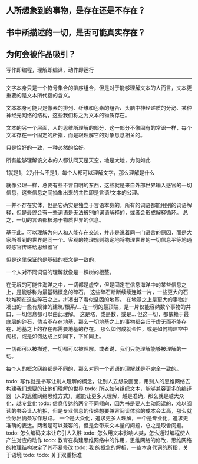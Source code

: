 人所想象到的事物，是存在还是不存在？
---
书中所描述的一切，是否可能真实存在？
---
为何会被作品吸引？
---

写作即编程，理解即编译，动作即运行

---

文字本身只是一个符号集合的排序组合，但是对于能够理解文本的人而言，文本更重要的是文本所代指的含义。

文本本身可能只是像素的排列、纤维和色素的组合、头脑中神经递质的分泌、某种神经元网络的结构，这些我们称之为文本的物质存在。

文本的另一个层面，人的思维所理解的部分，这一部分不像固有的常识一样，每个文本存在一个固定的所指，而是跟理解它的对象息息相关的。

只是恰好的一致，一种必然的恰好。

所有能够理解该文本的人都认同天是天空，地是大地，为何如此

1就是1，2为什么不是1，每个人都可以理解文字，那么理解是什么

就像公理一样，总要有些不言自明的东西，这些就是来自外部世界输入感官的一切信息，这些信息之间抽象出来的共性即是言语/文本的公理。

一并不存在实体，但是它确实是独立于言语本身的，所有的词语都能用别的词语解释，但是最终会有一些词语是无法被别的词语解释的，或者会形成解释循环。
总之，一切的言语都根源于物质世界的信息。

基于此，可以理解为何人和人能存在交流，并非是说着同一门语言的原因，而是大家所看到的世界是同一个。客观的物理规则稳定地将物理世界的一切信息平等地通过感官传递给思维器官

但是这里保证的是基础的概念是一致的，

一个人对不同词语的理解就像是一棵树的根茎。

在无垠的可能性海洋之中，一切都是虚空，但是固定在信息海洋中的某些信息之上，是能够称为最基础概念的碎石。
这些碎石断断续续连城一片，一些更大的石块堆砌在这些碎石之上，拼凑出了看似坚固的地基。
在地基之上是更大的事物拼凑出的一些有规律的建筑/根系/...
在一切的最顶端，是一片仅能容纳数个事物的井口，一切信息都可以由此理解。
这是塔，或是数，或是...
但这一切，都依赖于最底层的碎石，倘若不存在地基，那么一切地基之上的事物都会归于虚无而不能存在，地基之上的存在都需要地基的存在。
那么如何成就金性，或是如何构建空中阁楼，或是如何达成上如同下，下如同上。

一切都可以被描述，一切都可以被理解。或者说，我们只能理解能够被理解的一切。

每个人的概念网络都是不同的，那么对同一个词语的理解就是不完全一致的。


todo: 写作就是书写让别人理解的概念，让别人去想象画面，用别人的思维网络去构建我们想要的让他们理解的世界
todo: 所以如何组织文本，能够兼容更多的编译器（人的思维网络思维方式），越能让更多人理解，越是准确，那么就是越大众化，越专业化
todo: 信息传达的两个不同倾向，因为书是要人主动阅读的，难以阅读的书会让人抗拒，但是专业信息的传递想要兼容阅读体验的成本会太高，那么就会分出俩条写作思路。
一个是大众化，追求更多人理解，一个是专业化，追求更准确的表达。两者是可以兼容的，但是会带来文本量的问题，总之是取舍问题。
todo: 怎么编码文本让它引人入胜
todo: 怎么用文本影响人类，怎么通过编程使人产生对应的动作
todo: 教育在构建思维网络中的作用，思维网络的修改，思维网络的物理结构决定了其不易修改
todo: 我 的概念的解析，一些本身代词的所指，关于语境
todo: 
todo: 关于双重标准
